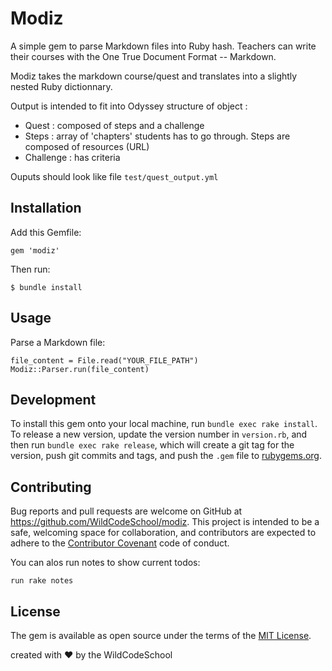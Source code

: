 # Modiz

A simple gem to parse Markdown files into Ruby hash. Teachers can write their courses with the One True Document Format -- Markdown.

Modiz takes the markdown course/quest and translates into a slightly nested Ruby dictionnary.

Output is intended to fit into Odyssey structure of object :
- Quest : composed of steps and a challenge
- Steps : array of 'chapters' students has to go through. Steps are composed of resources (URL)
- Challenge : has criteria

Ouputs should look like file `test/quest_output.yml`

## Installation

Add this Gemfile:

    gem 'modiz'

Then run:

    $ bundle install

## Usage

Parse a Markdown file:

    file_content = File.read("YOUR_FILE_PATH")
    Modiz::Parser.run(file_content)


## Development

To install this gem onto your local machine, run `bundle exec rake install`. To release a new version, update the version number in `version.rb`, and then run `bundle exec rake release`, which will create a git tag for the version, push git commits and tags, and push the `.gem` file to [rubygems.org](https://rubygems.org).


## Contributing

Bug reports and pull requests are welcome on GitHub at https://github.com/WildCodeSchool/modiz. This project is intended to be a safe, welcoming space for collaboration, and contributors are expected to adhere to the [Contributor Covenant](http://contributor-covenant.org) code of conduct.

You can alos run notes to show current todos:

    run rake notes


## License

The gem is available as open source under the terms of the [MIT License](http://opensource.org/licenses/MIT).

created with ♥ by the WildCodeSchool
